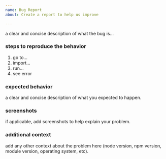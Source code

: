 ```yaml
---
name: Bug Report
about: Create a report to help us improve

---
```


a clear and concise description of what the bug is...

### steps to reproduce the behavior
1. go to...
2. import... 
3. run...
4. see error

### expected behavior
a clear and concise description of what you expected to happen.

### screenshots
if applicable, add screenshots to help explain your problem.

### additional context
add any other context about the problem here (node version, npm version, module version, operating system, etc).
